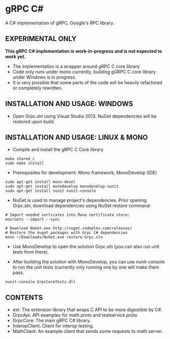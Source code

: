 gRPC C#
=======

A C# implementation of gRPC, Google's RPC library.

EXPERIMENTAL ONLY
-----------------

**This gRPC C# implementation is work-in-progress and is not expected to work yet.**

- The implementation is a wrapper around gRPC C core library
- Code only runs under mono currently, building gGRPC C core library under Windows
  is in progress.
- It is very possible that some parts of the code will be heavily refactored or
  completely rewritten.


INSTALLATION AND USAGE: WINDOWS
-------------------------------

- Open Grpc.sln using Visual Studio 2013. NuGet dependencies will be restored
  upon build.


INSTALLATION AND USAGE: LINUX & MONO
------------------------------------

- Compile and install the gRPC C Core library
```
make shared_c
sudo make install
```

- Prerequisites for development: Mono framework, MonoDevelop (IDE)
```
sudo apt-get install mono-devel
sudo apt-get install monodevelop monodevelop-nunit
sudo apt-get install nunit nunit-console
```

- NuGet is used to manage project's dependencies. Prior opening Grpc.sln,
  download dependencies using NuGet restore command:

```
# Import needed certicates into Mono certificate store:
mozroots --import --sync

# Download NuGet.exe http://nuget.codeplex.com/releases/
# Restore the nuget packages with Grpc C# dependencies
mono ~/Downloads/NuGet.exe restore Grpc.sln
```

- Use MonoDevelop to open the solution Grpc.sln (you can also run unit tests
  from there).

- After building the solution with MonoDevelop, you can use
  nunit-console to run the unit tests (currently only running one by
  one will make them pass.

```
nunit-console GrpcCoreTests.dll
```

CONTENTS
--------

- ext:
  The extension library that wraps C API to be more digestible by C#.
- GrpcApi:
  API examples for math.proto and testservice.proto
- GrpcCore:
  The main gRPC C# library.
- InteropClient:
  Client for interop testing.
- MathClient:
  An example client that sends some requests to math server.

